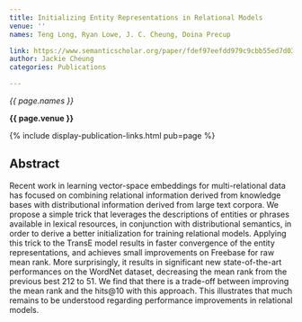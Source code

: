 ```yaml
---
title: Initializing Entity Representations in Relational Models
venue: ''
names: Teng Long, Ryan Lowe, J. C. Cheung, Doina Precup

link: https://www.semanticscholar.org/paper/fdef97eefdd979c9cbb55ed7d0325c8e56613e1e
author: Jackie Cheung
categories: Publications

---
```


*{{ page.names }}*

**{{ page.venue }}**

{% include display-publication-links.html pub=page %}

## Abstract

Recent work in learning vector-space embeddings for multi-relational data has focused on combining relational information derived from knowledge bases with distributional information derived from large text corpora. We propose a simple trick that leverages the descriptions of entities or phrases available in lexical resources, in conjunction with distributional semantics, in order to derive a better initialization for training relational models. Applying this trick to the TransE model results in faster convergence of the entity representations, and achieves small improvements on Freebase for raw mean rank. More surprisingly, it results in significant new state-of-the-art performances on the WordNet dataset, decreasing the mean rank from the previous best 212 to 51. We find that there is a trade-off between improving the mean rank and the hits@10 with this approach. This illustrates that much remains to be understood regarding performance improvements in relational models.